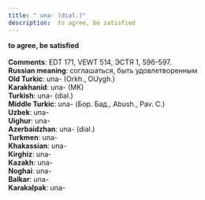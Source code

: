 ```yaml
---
title: " una- (dial.)"
description:  to agree, be satisfied
---
```

<p data-pagefind-weight="0.5">
<strong> to agree, be satisfied</strong><br><br>
<strong>Comments</strong>:  EDT 171, VEWT 514, ЭСТЯ 1, 596-597.<br>
<strong>Russian meaning</strong>:  соглашаться, быть удовлетворенным<br>
<strong>Old Turkic</strong>:  una- (Orkh., OUygh.)<br>
<strong>Karakhanid</strong>:  una- (MK)<br>
<strong>Turkish</strong>:  una- (dial.)<br>
<strong>Middle Turkic</strong>:  una- (Бор. Бад., Abush., Pav. C.)<br>
<strong>Uzbek</strong>:  una-<br>
<strong>Uighur</strong>:  una-<br>
<strong>Azerbaidzhan</strong>:  una- (dial.)<br>
<strong>Turkmen</strong>:  una-<br>
<strong>Khakassian</strong>:  una-<br>
<strong>Kirghiz</strong>:  una-<br>
<strong>Kazakh</strong>:  una-<br>
<strong>Noghai</strong>:  una-<br>
<strong>Balkar</strong>:  una-<br>
<strong>Karakalpak</strong>:  una-<br>

</p>
